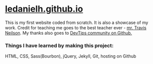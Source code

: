 # [ledanielh.github.io](https://ledanielh.github.io)
<p>This is my first website coded from scratch. It is also a showcase of my work. Credit for teaching me goes to the best teacher ever - <a href="http://travisneilson.com/#about" target="_blank">mr. Travis Neilson</a>. My thanks also goes to <a href="https://github.com/DevTips" target="_blank">DevTips community on Github.</a></p>

### Things I have learned by making this project:
HTML, CSS, Sass(Bourbon), jQuery, Jekyll, Git, hosting on Github